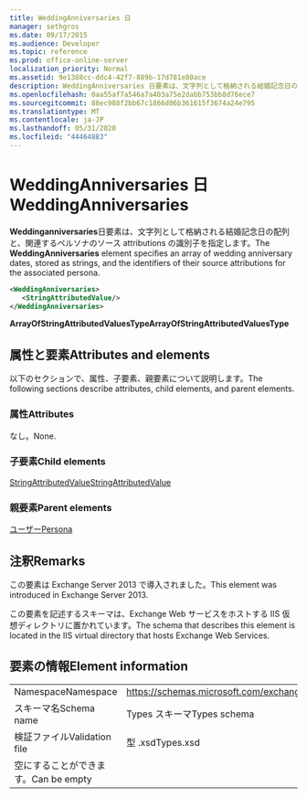 ```yaml
---
title: WeddingAnniversaries 日
manager: sethgros
ms.date: 09/17/2015
ms.audience: Developer
ms.topic: reference
ms.prod: office-online-server
localization_priority: Normal
ms.assetid: 9e1388cc-ddc4-42f7-889b-17d781e80ace
description: WeddingAnniversaries 日要素は、文字列として格納される結婚記念日の配列と、関連するペルソナのソース attributions の識別子を指定します。
ms.openlocfilehash: 0aa55af7a546a7a403a75e2dabb753bb8d76ece7
ms.sourcegitcommit: 88ec988f2bb67c1866d06b361615f3674a24e795
ms.translationtype: MT
ms.contentlocale: ja-JP
ms.lasthandoff: 05/31/2020
ms.locfileid: "44464883"
---
```

# <a name="weddinganniversaries"></a><span data-ttu-id="7161c-103">WeddingAnniversaries 日</span><span class="sxs-lookup"><span data-stu-id="7161c-103">WeddingAnniversaries</span></span>

<span data-ttu-id="7161c-104">**Weddinganniversaries**日要素は、文字列として格納される結婚記念日の配列と、関連するペルソナのソース attributions の識別子を指定します。</span><span class="sxs-lookup"><span data-stu-id="7161c-104">The **WeddingAnniversaries** element specifies an array of wedding anniversary dates, stored as strings, and the identifiers of their source attributions for the associated persona.</span></span> 
  
```XML
<WeddingAnniversaries>
   <StringAttributedValue/>
</WeddingAnniversaries>
```

 <span data-ttu-id="7161c-105">**ArrayOfStringAttributedValuesType**</span><span class="sxs-lookup"><span data-stu-id="7161c-105">**ArrayOfStringAttributedValuesType**</span></span>
## <a name="attributes-and-elements"></a><span data-ttu-id="7161c-106">属性と要素</span><span class="sxs-lookup"><span data-stu-id="7161c-106">Attributes and elements</span></span>

<span data-ttu-id="7161c-107">以下のセクションで、属性、子要素、親要素について説明します。</span><span class="sxs-lookup"><span data-stu-id="7161c-107">The following sections describe attributes, child elements, and parent elements.</span></span>
  
### <a name="attributes"></a><span data-ttu-id="7161c-108">属性</span><span class="sxs-lookup"><span data-stu-id="7161c-108">Attributes</span></span>

<span data-ttu-id="7161c-109">なし。</span><span class="sxs-lookup"><span data-stu-id="7161c-109">None.</span></span>
  
### <a name="child-elements"></a><span data-ttu-id="7161c-110">子要素</span><span class="sxs-lookup"><span data-stu-id="7161c-110">Child elements</span></span>

[<span data-ttu-id="7161c-111">StringAttributedValue</span><span class="sxs-lookup"><span data-stu-id="7161c-111">StringAttributedValue</span></span>](stringattributedvalue.md)
  
### <a name="parent-elements"></a><span data-ttu-id="7161c-112">親要素</span><span class="sxs-lookup"><span data-stu-id="7161c-112">Parent elements</span></span>

[<span data-ttu-id="7161c-113">ユーザー</span><span class="sxs-lookup"><span data-stu-id="7161c-113">Persona</span></span>](persona.md)
  
## <a name="remarks"></a><span data-ttu-id="7161c-114">注釈</span><span class="sxs-lookup"><span data-stu-id="7161c-114">Remarks</span></span>

<span data-ttu-id="7161c-115">この要素は Exchange Server 2013 で導入されました。</span><span class="sxs-lookup"><span data-stu-id="7161c-115">This element was introduced in Exchange Server 2013.</span></span>
  
<span data-ttu-id="7161c-116">この要素を記述するスキーマは、Exchange Web サービスをホストする IIS 仮想ディレクトリに置かれています。</span><span class="sxs-lookup"><span data-stu-id="7161c-116">The schema that describes this element is located in the IIS virtual directory that hosts Exchange Web Services.</span></span>
  
## <a name="element-information"></a><span data-ttu-id="7161c-117">要素の情報</span><span class="sxs-lookup"><span data-stu-id="7161c-117">Element information</span></span>

|||
|:-----|:-----|
|<span data-ttu-id="7161c-118">Namespace</span><span class="sxs-lookup"><span data-stu-id="7161c-118">Namespace</span></span>  <br/> |https://schemas.microsoft.com/exchange/services/2006/types  <br/> |
|<span data-ttu-id="7161c-119">スキーマ名</span><span class="sxs-lookup"><span data-stu-id="7161c-119">Schema name</span></span>  <br/> |<span data-ttu-id="7161c-120">Types スキーマ</span><span class="sxs-lookup"><span data-stu-id="7161c-120">Types schema</span></span>  <br/> |
|<span data-ttu-id="7161c-121">検証ファイル</span><span class="sxs-lookup"><span data-stu-id="7161c-121">Validation file</span></span>  <br/> |<span data-ttu-id="7161c-122">型 .xsd</span><span class="sxs-lookup"><span data-stu-id="7161c-122">Types.xsd</span></span>  <br/> |
|<span data-ttu-id="7161c-123">空にすることができます。</span><span class="sxs-lookup"><span data-stu-id="7161c-123">Can be empty</span></span>  <br/> ||
   

